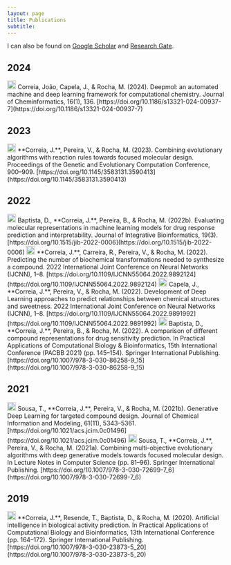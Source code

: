 ```yaml
---
layout: page
title: Publications
subtitle: 
---
```


I can also be found on [Google Scholar](https://scholar.google.com/citations?user=JhT55LQAAAAJ) and [Research Gate](https://www.researchgate.net/profile/Joao-Correia-70).

## 2024

<img src="{{ site.baseurl }}/assets/img/journal-article.png" height="20px">
Correia, João, Capela, J., & Rocha, M. (2024). Deepmol: an automated machine and deep learning framework for computational chemistry. Journal of Cheminformatics, 16(1), 136. [https://doi.org/10.1186/s13321-024-00937-7](https://doi.org/10.1186/s13321-024-00937-7)

## 2023
<img src="{{ site.baseurl }}/assets/img/conference-paper.png" height="20px">
**Correia, J.**, Pereira, V., & Rocha, M. (2023). Combining evolutionary algorithms with reaction rules towards focused molecular design. Proceedings of the Genetic and Evolutionary Computation Conference, 900–909. [https://doi.org/10.1145/3583131.3590413](https://doi.org/10.1145/3583131.3590413)

## 2022
<img src="{{ site.baseurl }}/assets/img/journal-article.png" height="20px">
Baptista, D., **Correia, J.**, Pereira, B., & Rocha, M. (2022b). Evaluating molecular representations in machine learning models for drug response prediction and interpretability. Journal of Integrative Bioinformatics, 19(3). [https://doi.org/10.1515/jib-2022-0006](https://doi.org/10.1515/jib-2022-0006)

<img src="{{ site.baseurl }}/assets/img/conference-paper.png" height="20px">
**Correia, J.**, Carreira, R., Pereira, V., & Rocha, M. (2022). Predicting the number of biochemical transformations needed to synthesize a compound. 2022 International Joint Conference on Neural Networks (IJCNN), 1–8. [https://doi.org/10.1109/IJCNN55064.2022.9892124](https://doi.org/10.1109/IJCNN55064.2022.9892124)

<img src="{{ site.baseurl }}/assets/img/conference-paper.png" height="20px">
Capela, J., **Correia, J.**, Pereira, V., & Rocha, M. (2022). Development of Deep Learning approaches to predict relationships between chemical structures and sweetness. 2022 International Joint Conference on Neural Networks (IJCNN), 1–8. [https://doi.org/10.1109/IJCNN55064.2022.9891992](https://doi.org/10.1109/IJCNN55064.2022.9891992)

<img src="{{ site.baseurl }}/assets/img/conference-paper.png" height="20px">
Baptista, D., **Correia, J.**, Pereira, B., & Rocha, M. (2022). A comparison of different compound representations for drug sensitivity prediction. In Practical Applications of Computational Biology & Bioinformatics, 15th International Conference (PACBB 2021) (pp. 145–154). Springer International Publishing. [https://doi.org/10.1007/978-3-030-86258-9_15](https://doi.org/10.1007/978-3-030-86258-9_15)


## 2021
<img src="{{ site.baseurl }}/assets/img/journal-article.png" height="20px">
Sousa, T., **Correia, J.**, Pereira, V., & Rocha, M. (2021b). Generative Deep Learning for targeted compound design. Journal of Chemical Information and Modeling, 61(11), 5343–5361. [https://doi.org/10.1021/acs.jcim.0c01496](https://doi.org/10.1021/acs.jcim.0c01496)

<img src="{{ site.baseurl }}/assets/img/conference-paper.png" height="20px"> 
Sousa, T., **Correia, J.**, Pereira, V., & Rocha, M. (2021a). Combining multi-objective evolutionary algorithms with deep generative models towards focused molecular design. In Lecture Notes in Computer Science (pp. 81–96). Springer International Publishing. [https://doi.org/10.1007/978-3-030-72699-7_6](https://doi.org/10.1007/978-3-030-72699-7_6)

## 2019
<img src="{{ site.baseurl }}/assets/img/conference-paper.png" height="20px">
**Correia, J.**, Resende, T., Baptista, D., & Rocha, M. (2020). Artificial intelligence in biological activity prediction. In Practical Applications of Computational Biology and Bioinformatics, 13th International Conference (pp. 164–172). Springer International Publishing. [https://doi.org/10.1007/978-3-030-23873-5_20](https://doi.org/10.1007/978-3-030-23873-5_20)